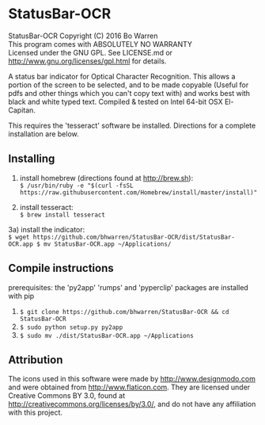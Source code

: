 # StatusBar-OCR

StatusBar-OCR  Copyright (C) 2016  Bo Warren </br>
This program comes with ABSOLUTELY NO WARRANTY </br>
Licensed under the GNU GPL. See LICENSE.md or http://www.gnu.org/licenses/gpl.html for details.

A status bar indicator for Optical Character Recognition.  This allows a portion of the screen to be selected, and to be made copyable (Useful for pdfs and other things which you can't copy text with) and works best with black and white typed text. Compiled & tested on Intel 64-bit OSX El-Capitan.

This requires the 'tesseract' software be installed.  Directions for a complete installation are below.

## Installing
1) install homebrew (directions found at http://brew.sh): </br>
`$ /usr/bin/ruby -e "$(curl -fsSL https://raw.githubusercontent.com/Homebrew/install/master/install)"`

2) install tesseract: </br>
`$ brew install tesseract`

3a) install the indicator: </br>
`$ wget https://github.com/bhwarren/StatusBar-OCR/dist/StatusBar-OCR.app
$ mv StatusBar-OCR.app ~/Applications/`

## Compile instructions
prerequisites: the 'py2app' 'rumps' and 'pyperclip' packages are installed with pip

1) `$ git clone https://github.com/bhwarren/StatusBar-OCR && cd StatusBar-OCR` </br>
2) `$ sudo python setup.py py2app` </br>
3) `$ sudo mv ./dist/StatusBar-OCR.app ~/Applications`

## Attribution

The icons used in this software were made by http://www.designmodo.com and were obtained from http://www.flaticon.com. They are licensed under Creative Commons BY 3.0, found at http://creativecommons.org/licenses/by/3.0/, and do not have any affiliation with this project.
